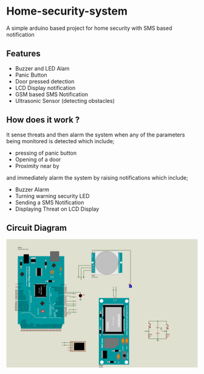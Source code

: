 # Home-security-system

A simple arduino based project for home security with SMS based notification

## Features 

- Buzzer and LED Alam  
- Panic Button
- Door pressed detection
- LCD Display notification
- GSM based SMS Notification 
- Ultrasonic Sensor (detecting obstacles)

## How does it work ?

It sense threats and then alarm the system when any of the parameters being monitored is detected which include;

- pressing of panic button
- Opening of a door
- Proximity near by

and immediately alarm the system by raising notifications which include;

- Buzzer Alarm 
- Turning warning security LED 
- Sending a SMS Notification 
- Displaying Threat on LCD Display 

## Circuit Diagram 

![](security-system.svg)